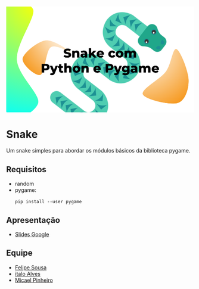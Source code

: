 ![Snake Banner](/banner.png)
# Snake
Um snake simples para abordar os módulos básicos da biblioteca pygame.

## Requisitos
- random
- pygame:
  ~~~ 
  pip install --user pygame
  ~~~

## Apresentação
- [Slides Google](https://docs.google.com/presentation/d/1nMJCEiL8c_XQBg0foU14XeefXd5QiaL7GqcNXWduxPc/edit?usp=sharing)

## Equipe
- [Felipe Sousa](https://www.linkedin.com/in/felipe-sousa-1ba813197/)
- [ìtalo Alves](https://www.linkedin.com/in/%C3%ADtalo-a-alves-9b654b193/)
- [Micael Pinheiro](https://www.linkedin.com/in/micaelps/)
